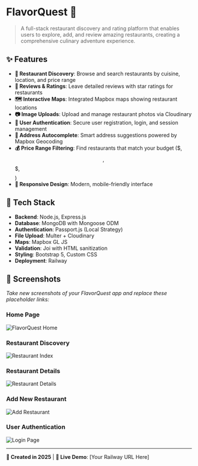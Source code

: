 # FlavorQuest 🍴

> A full-stack restaurant discovery and rating platform that enables users to explore, add, and review amazing restaurants, creating a comprehensive culinary adventure experience.

## ✨ Features

- **🏪 Restaurant Discovery**: Browse and search restaurants by cuisine, location, and price range
- **📝 Reviews & Ratings**: Leave detailed reviews with star ratings for restaurants
- **🗺️ Interactive Maps**: Integrated Mapbox maps showing restaurant locations
- **📷 Image Uploads**: Upload and manage restaurant photos via Cloudinary
- **🔐 User Authentication**: Secure user registration, login, and session management
- **📍 Address Autocomplete**: Smart address suggestions powered by Mapbox Geocoding
- **💰 Price Range Filtering**: Find restaurants that match your budget ($, $$, $$$, $$$$)
- **📱 Responsive Design**: Modern, mobile-friendly interface

## 🚀 Tech Stack

- **Backend**: Node.js, Express.js
- **Database**: MongoDB with Mongoose ODM
- **Authentication**: Passport.js (Local Strategy)
- **File Upload**: Multer + Cloudinary
- **Maps**: Mapbox GL JS
- **Validation**: Joi with HTML sanitization
- **Styling**: Bootstrap 5, Custom CSS
- **Deployment**: Railway

## 📸 Screenshots

*Take new screenshots of your FlavorQuest app and replace these placeholder links:*

### Home Page
![FlavorQuest Home](https://via.placeholder.com/800x400/2c3e50/ecf0f1?text=FlavorQuest+Home+Page)

### Restaurant Discovery
![Restaurant Index](https://via.placeholder.com/800x400/e74c3c/ffffff?text=Restaurant+Discovery+Page)

### Restaurant Details
![Restaurant Details](https://via.placeholder.com/800x400/27ae60/ffffff?text=Restaurant+Details+%26+Reviews)

### Add New Restaurant
![Add Restaurant](https://via.placeholder.com/800x400/3498db/ffffff?text=Add+New+Restaurant+Form)

### User Authentication
![Login Page](https://via.placeholder.com/800x400/9b59b6/ffffff?text=User+Login+%26+Registration)

---

**📅 Created in 2025** | **🔗 Live Demo**: [Your Railway URL Here]
